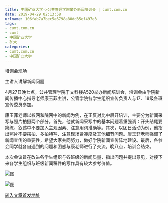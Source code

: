```yaml
---
title: 中国矿业大学->公共管理学院举办新闻培训会 | cumt.com.cn
date: 2019-04-29 02:13:58
urlname: 106fab7a7bec5a6798a80dd35ef497e3
tags: 
- cumt.com.cn
- cumt
- 中国矿业大学
- 矿大
categories:
- cumt.com.cn
- 中国矿业大学
---
```


培训会现场

主讲人讲解新闻问题

4月27日晚七点，公共管理学院于文科楼A520举办新闻培训会，培训会由学院新闻传播中心指导老师康玉菲主讲，公管学院各学生组织宣传负责人与17、18级各班宣传委员参加。

康玉菲老师以校网和院网中的新闻为例，在正反对比中展开培训，主要分为新闻采写与照片拍摄两个部分。首先，他就新闻采写中的基本问题着重强调：开头结尾要简练、叙述中不要加入主观因素、注意用词准确等。其次，以团日活动为例，他指出照片不要摆拍、多拍特写、注意现场紧凑度及其他细节问题。康玉菲老师强调了新闻宣传的重要性，希望大家共同努力，做好学院新闻宣传阵地建设。最后，各参会同学就各自遇到的问题和困惑与康老师进行了交流。晚八点，培训会结束。

本次会议旨在改进各学生组织与各班级的新闻质量，指出问题并提出意见，对接下来各学生组织与班级新闻稿件的写作具有较大参考价值。

![图](http://xwzx.cumt.edu.cn/_upload/article/images/09/35/f26a0e6047b3b7e79890ab76f65a/b8b56751-c69e-4e69-a4b3-ff921097bfc6.jpg)

![图](http://xwzx.cumt.edu.cn/_upload/article/images/09/35/f26a0e6047b3b7e79890ab76f65a/7ec7afa4-4675-4a63-8751-21787e380fc4.jpg)

[转入文章首发地址](http://xwzx.cumt.edu.cn/f8/35/c523a522293/page.htm)